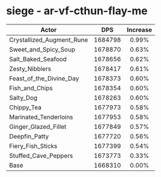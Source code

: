 # siege - ar-vf-cthun-flay-me
| Actor | DPS | Increase |
|---|:---:|:---:|
|Crystallized_Augment_Rune|1684798|0.99%|
|Sweet_and_Spicy_Soup|1678870|0.63%|
|Salt_Baked_Seafood|1678656|0.62%|
|Zesty_Nibblers|1678417|0.61%|
|Feast_of_the_Divine_Day|1678373|0.60%|
|Fish_and_Chips|1678354|0.60%|
|Salty_Dog|1678263|0.60%|
|Chippy_Tea|1677973|0.58%|
|Marinated_Tenderloins|1677953|0.58%|
|Ginger_Glazed_Fillet|1677849|0.57%|
|Deepfin_Patty|1677720|0.56%|
|Fiery_Fish_Sticks|1677399|0.54%|
|Stuffed_Cave_Peppers|1673773|0.33%|
|Base|1668310|0.00%|
